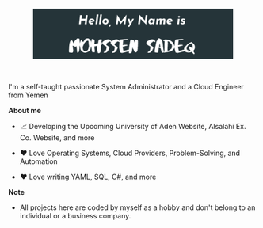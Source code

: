 <p align="center"><img width="80%" alt="Hello, I'm Mohssen. I do open source!" src="./Sadeq.png" /></a></p>

<br />

I'm a self-taught passionate System Administrator and a Cloud Engineer from Yemen

**About me**

- 📈 Developing the Upcoming University of Aden Website, Alsalahi Ex. Co. Website, and more

- ❤️ Love Operating Systems, Cloud Providers, Problem-Solving, and Automation

- ❤️ Love writing YAML, SQL, C#, and more

**Note**

 * All projects here are coded by myself as a hobby and don't belong to an individual or a business company.

